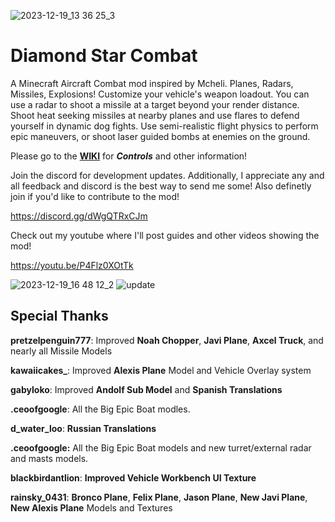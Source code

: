 ![2023-12-19_13 36 25_3](https://github.com/1whohears/DiamondStarCombat/assets/79810154/1f97af2f-3614-45b7-bc09-81e1fc157843)

# Diamond Star Combat
 
A Minecraft Aircraft Combat mod inspired by Mcheli. Planes, Radars, Missiles, Explosions! Customize your vehicle's weapon loadout. You can use a radar to shoot a missile at a target beyond your render distance. 
Shoot heat seeking missiles at nearby planes and use flares to defend yourself in dynamic dog fights. Use semi-realistic flight physics to perform epic maneuvers, or shoot laser guided bombs at enemies on the ground. 

Please go to the __**[WIKI](https://github.com/1whohears/DiamondStarCombat/wiki)**__ for ***Controls*** and other information!

Join the discord for development updates. Additionally, I appreciate any and all feedback and discord is the best way to send me some! Also definetly join if you'd like to contribute to the mod!

https://discord.gg/dWgQTRxCJm

Check out my youtube where I'll post guides and other videos showing the mod! 

https://youtu.be/P4Flz0XOtTk

![2023-12-19_16 48 12_2](https://github.com/1whohears/DiamondStarCombat/assets/79810154/16d9039e-e412-4347-a70b-4b8cfd5d6fc2)
![update](https://github.com/1whohears/DiamondStarCombat/assets/79810154/3cbd18a6-c6c3-47bf-b023-dacfe16070e0)

## Special Thanks

__**pretzelpenguin777**__: Improved **Noah Chopper**, **Javi Plane**, **Axcel Truck**, and nearly all Missile Models

**__kawaiicakes___**: Improved **Alexis Plane** Model and Vehicle Overlay system

__**gabyloko**__: Improved **Andolf Sub Model** and **Spanish Translations**

__**.ceoofgoogle**__: All the Big Epic Boat modles.

__**d_water_loo**__: **Russian Translations**

__**.ceoofgoogle:**__ All the Big Epic Boat models and new turret/external radar and masts models.

__**blackbirdantlion**__: **Improved Vehicle Workbench UI Texture**

__**rainsky_0431**__: **Bronco Plane**, **Felix Plane**, **Jason Plane**, **New Javi Plane**, **New Alexis Plane** Models and Textures
